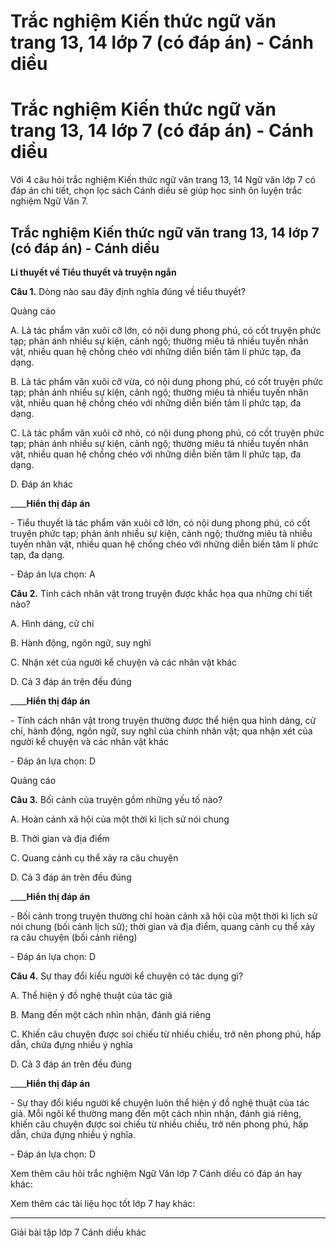 # Trắc nghiệm Kiến thức ngữ văn trang 13, 14 lớp 7 (có đáp án) - Cánh diều

# Trắc nghiệm Kiến thức ngữ văn trang 13, 14 lớp 7 (có đáp án) - Cánh diều

Với 4 câu hỏi trắc nghiệm Kiến thức ngữ văn trang 13, 14 Ngữ văn lớp 7 có đáp án chi tiết, chọn lọc sách Cánh diều sẽ giúp học sinh ôn luyện trắc nghiệm Ngữ Văn 7.

## Trắc nghiệm Kiến thức ngữ văn trang 13, 14 lớp 7 (có đáp án) - Cánh diều

**Lí thuyết về Tiểu thuyết và truyện ngắn**

**Câu 1.** Dòng nào sau đây định nghĩa đúng về tiểu thuyết?

Quảng cáo

A. Là tác phẩm văn xuôi cỡ lớn, có nội dung phong phú, có cốt truyện phức tạp; phản ánh nhiều sự kiện, cảnh ngộ; thường miêu tả nhiều tuyến nhân vật, nhiều quan hệ chồng chéo với những diễn biến tâm lí phức tạp, đa dạng.

B. Là tác phẩm văn xuôi cỡ vừa, có nội dung phong phú, có cốt truyện phức tạp; phản ánh nhiều sự kiện, cảnh ngộ; thường miêu tả nhiều tuyến nhân vật, nhiều quan hệ chồng chéo với những diễn biến tâm lí phức tạp, đa dạng.

C. Là tác phẩm văn xuôi cỡ nhỏ, có nội dung phong phú, có cốt truyện phức tạp; phản ánh nhiều sự kiện, cảnh ngộ; thường miêu tả nhiều tuyến nhân vật, nhiều quan hệ chồng chéo với những diễn biến tâm lí phức tạp, đa dạng.

D. Đáp án khác

____**Hiển thị đáp án**

\- Tiểu thuyết là tác phẩm văn xuôi cỡ lớn, có nội dung phong phú, có cốt truyện phức tạp; phản ánh nhiều sự kiện, cảnh ngộ; thường miêu tả nhiều tuyến nhân vật, nhiều quan hệ chồng chéo với những diễn biến tâm lí phức tạp, đa dạng.

\- Đáp án lựa chọn: A

**Câu 2.** Tính cách nhân vật trong truyện được khắc họa qua những chi tiết nào?

A. Hình dáng, cử chỉ

B. Hành động, ngôn ngữ, suy nghĩ

C. Nhận xét của người kể chuyện và các nhân vật khác

D. Cả 3 đáp án trên đều đúng

____**Hiển thị đáp án**

\- Tính cách nhân vật trong truyện thường được thể hiện qua hình dáng, cử chỉ, hành động, ngôn ngữ, suy nghĩ của chính nhân vật; qua nhận xét của người kể chuyện và các nhân vật khác

\- Đáp án lựa chọn: D

Quảng cáo

**Câu 3.** Bối cảnh của truyện gồm những yếu tố nào?

A. Hoàn cảnh xã hội của một thời kì lịch sử nói chung

B. Thời gian và địa điểm

C. Quang cảnh cụ thể xảy ra câu chuyện

D. Cả 3 đáp án trên đều đúng

____**Hiển thị đáp án**

\- Bối cảnh trong truyện thường chỉ hoàn cảnh xã hội của một thời kì lịch sử nói chung (bối cảnh lịch sử); thời gian và địa điểm, quang cảnh cụ thể xảy ra câu chuyện (bối cảnh riêng)

\- Đáp án lựa chọn: D

**Câu 4.** Sự thay đổi kiểu người kể chuyện có tác dụng gì?

A. Thể hiện ý đồ nghệ thuật của tác giả

B. Mang đến một cách nhìn nhận, đánh giá riêng

C. Khiến câu chuyện được soi chiếu từ nhiều chiều, trở nên phong phú, hấp dẫn, chứa đựng nhiều ý nghĩa

D. Cả 3 đáp án trên đều đúng

____**Hiển thị đáp án**

\- Sự thay đổi kiểu người kể chuyện luôn thể hiện ý đồ nghệ thuật của tác giả. Mỗi ngôi kể thường mang đến một cách nhìn nhận, đánh giá riêng, khiến câu chuyện được soi chiếu từ nhiều chiều, trở nên phong phú, hấp dẫn, chứa đựng nhiều ý nghĩa.

\- Đáp án lựa chọn: D

Xem thêm câu hỏi trắc nghiệm Ngữ Văn lớp 7 Cánh diều có đáp án hay khác:

Xem thêm các tài liệu học tốt lớp 7 hay khác:

* * *

Giải bài tập lớp 7 Cánh diều khác
